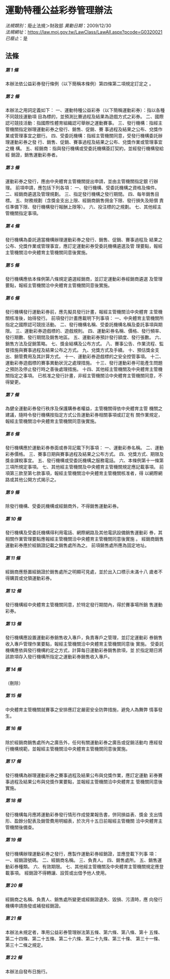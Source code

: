 # 運動特種公益彩券管理辦法

*法規類別*：廢止法規＞財政部
*異動日期*：2009/12/30  
*法規網址*：https://law.moj.gov.tw/LawClass/LawAll.aspx?pcode=G0320021
*已廢止*：是


## 法條
##### 第 1 條
本辦法依公益彩券發行條例（以下簡稱本條例）第四條第二項規定訂定之
。

##### 第 2 條
本辦法之用詞定義如下：
一、運動特種公益彩券（以下簡稱運動彩券）：指以各種不同競技運動項
    目為標的，並預測比賽過程及結果為遊戲方式之彩券。
二、國際認可競技活動：指國際性體育組織認可舉辦之運動賽事。
三、發行機構：指經主管機關指定辦理運動彩券之發行、銷售、促銷、賽
    事過程及結果之公布、兌獎作業或管理事宜之銀行。
四、受委託機構：指經主管機關同意，受發行機構委託辦理運動彩券之發
    行、銷售、促銷、賽事過程及結果之公布、兌獎作業或管理事宜之機
    構。
五、經銷商：指與發行機構或受委託機構簽訂契約，並經發行機構發給經
    銷證，銷售運動彩券者。

##### 第 3 條
運動彩券之發行，應由中央體育主管機關提出申請，並由主管機關指定銀
行辦理。
前項申請，應包括下列各項：
一、發行機構、受委託機構之資格及條件。
二、經銷商遴選及管理規劃。
三、指定發行機構之發行期間。
四、每年銷售目標。
五、財務規劃（含獎金支出上限、經銷商銷售佣金下限、發行損失及賠償
    責任準備下限、發行機構發行報酬上限等）。
六、投注標的之規劃。
七、其他經主管機關指定事項。

##### 第 4 條
發行機構為委託適當機構辦理運動彩券之發行、銷售、促銷、賽事過程及
結果之公布、兌獎作業或管理事宜，應訂定運動彩券受委託機構遴選及管
理要點，報經主管機關洽中央體育主管機關同意後實施。

##### 第 5 條
發行機構應依本條例第八條規定遴選經銷商，並訂定運動彩券經銷商遴選
及管理要點，報經主管機關洽中央體育主管機關同意後實施。

##### 第 6 條
發行機構發行運動彩券前，應先擬具發行計畫，報經主管機關洽中央體育
主管機關核准後，始得發行。
前項發行計畫應載明下列事項：
一、中央體育主管機關所指定之國際認可競技活動。
二、發行機構名稱、受委託機構名稱及委託事項與期限。
三、運動彩券遊戲標的、遊戲規則。
四、運動彩券名稱、價格、發行頻率、發行期數、發行期間及銷售地區。
五、運動彩券預計發行額度、發行張數。
六、銷售方法及促銷策略。
七、獎金結構及公布方式。
八、賽事公告、作業流程、監督措施與賽事過程及結果公布之方式。
九、兌獎方式及手續。
十、預估獎金支出、銷管費用及其計算方式。
十一、運動彩券遊戲標的之安全控管事項。
十二、運動彩券遊戲標的賽事異動狀況之處理措施。
十三、發行運動彩券可能產生問題之預防及停止發行時之善後處理措施。
十四、其他經主管機關及中央體育主管機關指定之事項。
已核准之發行計畫，非經主管機關洽中央體育主管機關同意，不得變更。

##### 第 7 條
為健全運動彩券發行秩序及保護購券者權益，主管機關得依中央體育主管
機關之建議，隨時令發行機構按指定方式公告運動彩券相關事項或訂定有
關作業規定，報經主管機關洽中央體育主管機關同意後實施。

##### 第 8 條
發行機構應於運動彩券券面或券背記載下列事項：
一、運動彩券名稱。
二、運動彩券價格。
三、賽事日期與賽事過程及結果之公布方式。
四、兌獎方式、期限及獎金課稅事宜。
五、發行機構或受委託機構之服務電話。
六、本條例第十一條第三項所規定事項。
七、其他經主管機關及中央體育主管機關規定應記載事項。
前項第三款至第七款事項，報經主管機關洽中央體育主管機關核准者，得
以網際網路或其他公開方式揭示之。

##### 第 9 條
除發行機構、受委託機構或經銷商外，不得銷售運動彩券。

##### 第 10 條
發行機構及受委託機構得利用電話、網際網路及其他電訊設備銷售運動彩
券，其相關作業管理要點應報經主管機關洽中央體育主管機關同意後實施
。
經銷商銷售運動彩券應於經銷證記載之銷售處所為之。
前項銷售處所應為固定地址。

##### 第 11 條
經銷商應懸置經銷證於銷售處所之明顯可見處，並於出入口標示未滿十八
歲者不得購買或兌領運動彩券。

##### 第 12 條
發行機構經中央體育主管機關同意，於特定發行期間內，得於賽事場所銷
售運動彩券。

##### 第 13 條
發行機構應設置運動彩券銷售收入專戶，負責專戶之管理，並訂定運動彩
券銷售收入專戶管理作業要點，報經主管機關洽中央體育主管機關同意後
實施。
受委託機構應依與發行機構約定之方式，計算每日運動彩券銷售款項，並
於指定期日將該款項存入發行機構所指定之運動彩券銷售收入專戶。

##### 第 14 條
（刪除）

##### 第 15 條
中央體育主管機關就賽事之安排應訂定嚴密安全防弊措施，避免人為舞弊
情事發生。

##### 第 16 條
除於經銷商銷售處所內之廣告外，任何有關運動彩券之廣告或促銷活動均
應經發行機構規範，並報經主管機關洽中央體育主管機關同意後實施。

##### 第 17 條
發行機構為辦理運動彩券之賽事過程及結果公布與兌獎作業，應訂定運動
彩券賽事過程及結果公布與兌獎作業要點，並報經主管機關洽中央體育主
管機關同意後實施。

##### 第 18 條
發行機構每月應將運動彩券發行情形作成營業報告書，併同損益表、獎金
支出情形、盈餘分配表及銷管費用明細表，於次月十五日前報經主管機關
洽中央體育主管機關後備查。

##### 第 19 條
發行機構辦理運動彩券之發行，應製作運動彩券經銷證，並應登載下列事
項：
一、經銷證號碼。
二、經銷商名稱。
三、負責人。
四、銷售處所。
五、銷售運動彩券種類。
六、有效期限。
七、其他經主管機關及中央體育主管機關規定應登載事項。
經銷證不得轉讓、設質或出借予他人使用。

##### 第 20 條
經銷商之名稱、負責人、銷售處所變更或經銷證遺失、毀損、污漬時，應
向發行機構申請換發或補發經銷證。

##### 第 21 條
本辦法未規定者，準用公益彩券管理辦法第五條、第六條、第八條、第十
五條、第二十四條、第二十五條、第二十六條、第二十九條、第三十條、
第三十一條、第三十二條之規定。

##### 第 22 條
本辦法自發布日施行。


